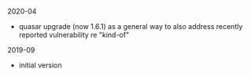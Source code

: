 2020-04

- quasar upgrade (now 1.6.1) as a general way to also address
  recently reported vulnerability re "kind-of"

2019-09

- initial version
